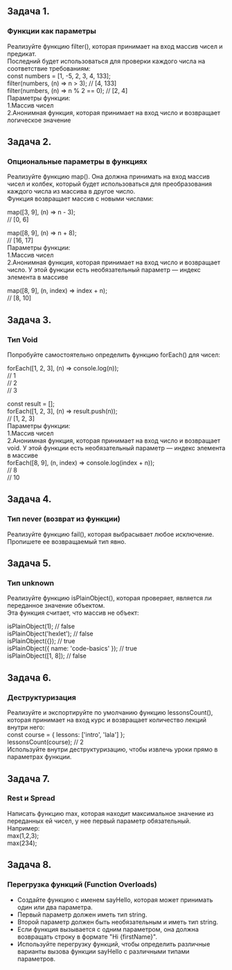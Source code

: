 ## Задача 1.   
### Функции как параметры  
Реализуйте функцию filter(), которая принимает на вход массив чисел и предикат.   
Последний будет использоваться для проверки каждого числа на соответствие требованиям:  
const numbers = [1, -5, 2, 3, 4, 133];  
filter(numbers, (n) => n > 3); // [4, 133]  
filter(numbers, (n) => n % 2 == 0); // [2, 4]  
Параметры функции:  
1.Массив чисел  
2.Анонимная функция, которая принимает на вход число и возвращает логическое значение  

## Задача 2.   
### Опциональные параметры в функциях  
Реализуйте функцию map(). Она должна принимать на вход массив чисел и колбек, который будет использоваться для преобразования каждого числа из массива в другое число.  
Функция возвращает массив с новыми числами:  

map([3, 9], (n) => n - 3);  
// [0, 6]  

map([8, 9], (n) => n + 8);  
// [16, 17]  
Параметры функции:  
1.Массив чисел  
2.Анонимная функция, которая принимает на вход число и возвращает число. У этой функции есть необязательный параметр — индекс элемента в массиве  

map([8, 9], (n, index) => index + n);  
// [8, 10]  

## Задача 3.   
### Тип Void  
Попробуйте самостоятельно определить функцию forEach() для чисел:  

forEach([1, 2, 3], (n) => console.log(n));  
// 1  
// 2  
// 3  

const result = [];  
forEach([1, 2, 3], (n) => result.push(n));  
// [1, 2, 3]  
Параметры функции:  
1.Массив чисел  
2.Анонимная функция, которая принимает на вход число и возвращает void. У этой функции есть необязательный параметр — индекс элемента в массиве  
forEach([8, 9], (n, index) => console.log(index + n));  
// 8  
// 10  

## Задача 4.   
### Тип never (возврат из функции)   
Реализуйте функцию fail(), которая выбрасывает любое исключение. Пропишете ее возвращаемый тип явно.  

## Задача 5.   
### Тип unknown  
Реализуйте функцию isPlainObject(), которая проверяет, является ли переданное значение объектом.   
Эта функция считает, что массив не объект:  

isPlainObject(1); // false  
isPlainObject('hexlet'); // false  
isPlainObject({}); // true  
isPlainObject({ name: 'code-basics' }); // true  
isPlainObject([1, 8]); // false  

## Задача 6.   
### Деструктуризация   
Реализуйте и экспортируйте по умолчанию функцию lessonsCount(), которая принимает на вход курс и возвращает количество лекций внутри него:  
const course = { lessons: ['intro', 'lala'] };  
lessonsCount(course); // 2  
Используйте внутри деструктуризацию, чтобы извлечь уроки прямо в параметрах функции.  

## Задача 7.   
### Rest и Spread  
Написать функцию max, которая находит максимальное значение из переданных ей чисел, у нее первый параметр обязательный.  
Например:  
max(1,2,3);  
max(234);  


## Задача 8.   
### Перегрузка функций (Function Overloads)  
- Создайте функцию с именем sayHello, которая может принимать один или два параметра.  
- Первый параметр должен иметь тип string.  
- Второй параметр должен быть необязательным и иметь тип string.  
- Если функция вызывается с одним параметром, она должна возвращать строку в формате "Hi {firstName}".  
- Используйте перегрузку функций, чтобы определить различные варианты вызова функции sayHello с различными типами параметров.  
